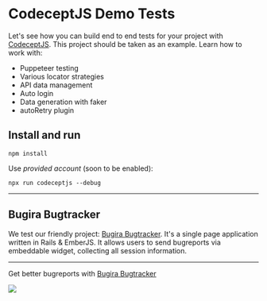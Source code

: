 # CodeceptJS Demo Tests

Let's see how you can build end to end tests for your project with [CodeceptJS](https://codecept.io). 
This project should be taken as an example. Learn how to work with:

* Puppeteer testing
* Various locator strategies
* API data management
* Auto login
* Data generation with faker
* autoRetry plugin

## Install and run

```
npm install
```

Use *provided account* (soon to be enabled):

```
npx run codeceptjs --debug
```

---

## Bugira Bugtracker


We test our friendly project: [Bugira Bugtracker](http://bugira.com). 
It's a single page application written in Rails & EmberJS. 
It allows users to send bugreports via embeddable widget,
collecting all session information.


---

Get better bugreports with [Bugira Bugtracker](https://bugira.com)

[![](https://www.bugira.com/assets/images/icons/logo.svg)](https://bugira.com)
